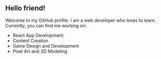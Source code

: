 ## Hello friend!  
  
  
Welcome to my GitHub profile. I am a web developer who loves to learn. Currently, you can find me working on:
- React App Development
- Content Creation
- Game Design and Development
- Pixel Art and 3D Modeling

